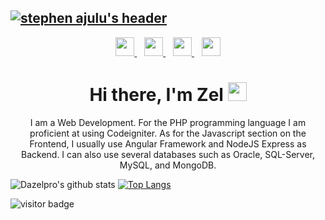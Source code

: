 ## [![stephen ajulu's header](https://github.com/dazelpro/dazelpro/src/header.png)](https://stephenajulu.com)
<p align='center'>
    <a href="https://dev.to/stephenajulu">
        <img height="30" src="https://github.com/stephenajulu/WaylonWalker/blob/main/icon/dev.png?raw=true">
    </a>
    &nbsp;&nbsp;
    <a href="https://twitter.com/stephenajulu">
        <img height="30" src="https://github.com/stephenajulu/WaylonWalker/blob/main/icon/twitter.png?raw=true">
    </a>
    &nbsp;&nbsp;
    <a href="https://instagram.com/stephenajulu">
        <img height="30" src="https://github.com/stephenajulu/WaylonWalker/blob/main/icon/instagram.jpg?raw=true">
    </a>
    &nbsp;&nbsp;
    <a href="https://www.linkedin.com/in/stephenajulu/">
        <img height="30" src="https://github.com/stephenajulu/WaylonWalker/blob/main/icon/linkedin.png?raw=true">
    </a>
</p>
<h1 align='center'> Hi there, I'm Zel <img src = "https://raw.githubusercontent.com/MartinHeinz/MartinHeinz/master/wave.gif" width = "30px"></h1>
<p align='center'>
    I am a Web Development. For the PHP programming language I am proficient at using Codeigniter. As for the Javascript section on the Frontend, I usually use Angular Framework and NodeJS Express as Backend. I can also use several databases such as Oracle, SQL-Server, MySQL, and MongoDB.
</p>

![Dazelpro's github stats](https://github-readme-stats.vercel.app/api?username=dazelpro&show_icons=true&theme=dark) [![Top Langs](https://github-readme-stats.vercel.app/api/top-langs/?username=dazelpro&layout=compact)](https://github.com/dazelpro/github-readme-stats) 

![visitor badge](https://visitor-badge.laobi.icu/badge?page_id=dazelpro&title=Viewers)
